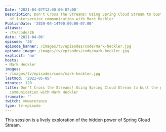 ```yaml
---
Date: '2021-04-07T12:00:00-07:00'
Description: Don't Cross the Streams! Using Spring Cloud Stream to bust the ghosts
  of interservice communication with Mark Heckler
PublishDate: '2020-04-14T00:00:00-07:00'
aliases:
- /tv/code/26
date: '2021-04-06'
episode: '26'
episode_banner: /images/tv/episodes/code/mark-heckler.jpg
episode_image: /images/tv/episodes/code/mark-heckler.jpg
explicit: 'no'
hosts:
- Mark Heckler
images:
- /images/tv/episodes/code/mark-heckler.jpg
lastmod: '2021-05-05'
minutes: 120
title: Don't Cross the Streams! Using Spring Cloud Stream to bust the ghosts of interservice
  communication with Mark Heckler
truncate: ''
twitch: vmwaretanzu
type: tv-episode
---
```


This session is a lively exploration of the hidden power of Spring Cloud Stream.